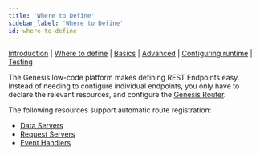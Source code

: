 ```yaml
---
title: 'Where to Define'
sidebar_label: 'Where to Define'
id: where-to-define
---
```


[Introduction](/server-modules/integration/rest-endpoints/introduction/) | [Where to define](/server-modules/integration/rest-endpoints/where-to-define) | [Basics](/server-modules/integration/rest-endpoints/basics/) | [Advanced](/server-modules/integration/rest-endpoints/advanced/) | [Configuring runtime](/server-modules/integration/rest-endpoints/configuring-runtime/) | [Testing](/server-modules/integration/rest-endpoints/testing/)

The Genesis low-code platform makes defining REST Endpoints easy. Instead of needing to configure individual endpoints, you only have to declare the relevant resources, and configure the [Genesis Router](/server-modules/configuring-runtime/genesis-router/).

The following resources support automatic route registration:
* [Data Servers](/server-modules/data-server/introduction/)
* [Request Servers](/server-modules/request-server/introduction/)
* [Event Handlers](/server-modules/event-handler/introduction/)